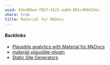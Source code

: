 ```yaml
---
uuid: 93ed80aa-f057-4121-aa8d-881c968419ec
share: true
title: Material for MkDocs
---
```

#### Backlinks

* [Plausible analytics with Material for MkDocs](/d14a691b-cf9f-4f00-924d-6d2b415f5046)
* [material-plausible-plugin](/774d41ca-3cc3-46c1-9dff-3a70ea51a4d6)
* [Static Site Generators](/d6998d71-a15a-49cf-adf3-302e02a783e3)